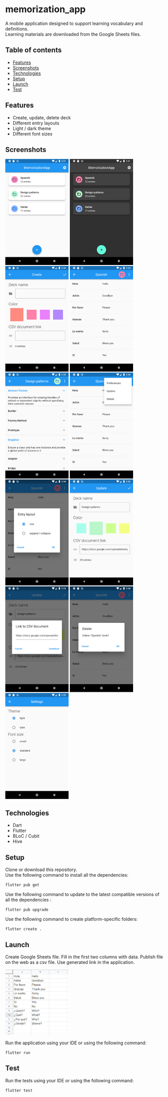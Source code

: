 # memorization_app

A mobile application designed to support learning vocabulary and definitions.  
Learning materials are downloaded from the Google Sheets files.

## Table of contents

- [Features](#features)
- [Screenshots](#screenshots)
- [Technologies](#technologies)
- [Setup](#setup)
- [Launch](#launch)
- [Test](#test)

## Features

- Create, update, delete deck
- Different entry layouts
- Light / dark theme
- Different font sizes

## Screenshots

[<img alt="Home screen light theme" width="200px" src="_screenshots/home_light.png" />](_screenshots/home_light.png)
[<img alt="Home screen dark theme" width="200px" src="_screenshots/home_dark.png" />](_screenshots/home_dark.png)
[<img alt="Create deck" width="200px" src="_screenshots/create_deck.png" />](_screenshots/create_deck.png)
[<img alt="Row layout" width="200px" src="_screenshots/row_layout.png" />](_screenshots/row_layout.png)
[<img alt="Expand, collapse layout" width="200px" src="_screenshots/expansion_layout.png" />](_screenshots/expansion_layout.png)
[<img alt="Menu items" width="200px" src="_screenshots/menu.png" />](_screenshots/menu.png)
[<img alt="Entry layout dialog" width="200px" src="_screenshots/entry_layout_dialog.png" />](_screenshots/entry_layout_dialog.png)
[<img alt="Update deck" width="200px" src="_screenshots/update_deck.png" />](_screenshots/update_deck.png)
[<img alt="CSV link dialog" width="200px" src="_screenshots/csv_link.png" />](_screenshots/csv_link.png)
[<img alt="Delete deck" width="200px" src="_screenshots/delete_deck.png" />](_screenshots/delete_deck.png)
[<img alt="Settings screen" width="200px" src="_screenshots/settings.png" />](_screenshots/settings.png)

## Technologies

- Dart
- Flutter
- BLoC / Cubit
- Hive

## Setup

Clone or download this repository.  
Use the following command to install all the dependencies:

```
flutter pub get
```

Use the following command to update to the latest compatible versions of all the dependencies :

```
flutter pub upgrade
```

Use the following command to create platform-specific folders:

```
flutter create .
```

## Launch

Create Google Sheets file. Fill in the first two columns with data. Publish file on the web as a csv file. Use generated link in the application.

[<img alt="Settings screen" width="200px" src="_screenshots/gs_data.png" />](_screenshots/gs_data.png)

Run the application using your IDE or using the following command:

```
flutter run
```

## Test

Run the tests using your IDE or using the following command:

```
flutter test
```
